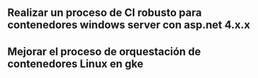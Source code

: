 <h1 class="title" style="display:none">Próximos pasos </h1>


<h2> Realizar un proceso de CI robusto para contenedores windows server con asp.net 4.x.x </h2>
<h2> Mejorar el proceso de orquestación de contenedores Linux en gke </h2>